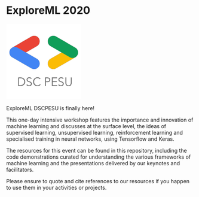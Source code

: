 # ExploreML 2020

![ExploreML logo](/images/logo.png)

ExploreML DSCPESU is finally here!

This one-day intensive workshop features the importance and innovation of machine learning and discusses at the surface level, the ideas of supervised learning, unsupervised learning, reinforcement learning and specialised training in neural networks, using Tensorflow and Keras.

The resources for this event can be found in this repository, including the code demonstrations curated for understanding the various frameworks of machine learning and the presentations delivered by our keynotes and facilitators.

Please ensure to quote and cite references to our resources if you happen to use them in your activities or projects.
